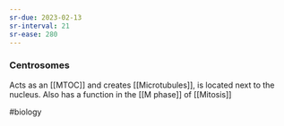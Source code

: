 ```yaml
---
sr-due: 2023-02-13
sr-interval: 21
sr-ease: 280
---
```

### Centrosomes

Acts as an [[MTOC]] and creates [[Microtubules]], is located next to the nucleus.
Also has a function in the [[M phase]] of [[Mitosis]]

#biology 